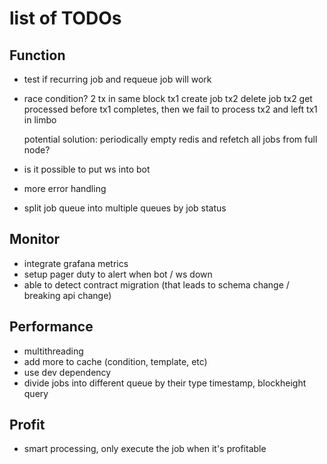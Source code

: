 # list of TODOs

## Function
- test if recurring job and requeue job will work
- race condition?
    2 tx in same block
    tx1 create job
    tx2 delete job
    tx2 get processed before tx1 completes, then we fail to process tx2 and left tx1 in limbo

    potential solution: periodically empty redis and refetch all jobs from full node?
- is it possible to put ws into bot
- more error handling
- split job queue into multiple queues by job status

## Monitor
- integrate grafana metrics
- setup pager duty to alert when bot / ws down
- able to detect contract migration (that leads to schema change / breaking api change)

## Performance
- multithreading
- add more to cache (condition, template, etc)
- use dev dependency
- divide jobs into different queue by their type
    timestamp, blockheight
    query

## Profit
- smart processing, only execute the job when it's profitable
